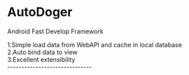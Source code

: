 # AutoDoger
Android Fast Develop Framework


1.Simple load data from WebAPI and cache in local database<br/>
2.Auto bind data to view<br/>
3.Excellent extensibility
<br/>------------------------------<br/>
